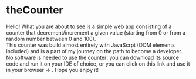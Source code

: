 # theCounter
Hello! What you are about to see is a simple web app consisting of a counter that decrement/increment a given value (starting from 0 or from a random number between 0 and 100).</br>
This counter was build almost entirely with JavaScrpt (DOM elements included) and is a part of my journey on the path to become a developer.</br>
No software is needed to use the counter: you can download its source code and run it on your IDE of choice, or you can click on this link and use it in your browser -> .
Hope you enjoy it!

